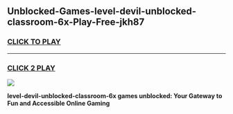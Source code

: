 
## Unblocked-Games-level-devil-unblocked-classroom-6x-Play-Free-jkh87
<h3>
<a href="https://premium76.site?title=level-devil-unblocked-classroom-6x&ref=18A">CLICK TO PLAY</a></h3>
<hr>

<h3>
<a href="https://premium76.site?title=level-devil-unblocked-classroom-6x&ref=18A">CLICK 2 PLAY</a>
  
</h3>

<a href="https://premium76.site?title=level-devil-unblocked-classroom-6x&ref=18A"><img src="https://clearcache.store/games.png"></a>


**level-devil-unblocked-classroom-6x games unblocked: Your Gateway to Fun and Accessible Online Gaming**
